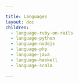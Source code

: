 ```yaml
---

title: Languages
layout: doc
children:
  - language-ruby-on-rails
  - language-python
  - language-nodejs
  - language-php
  - language-java
  - language-haskell
  - language-scala

---
```

